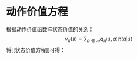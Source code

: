 # 动作价值方程

根据动作价值函数与状态价值的关系：
$$ v_{\pi}(s)=\sum_{a \in \mathcal{A}}q_\pi(s,a) \pi(a|s) $$
将[[状态价值方程]]可得：



